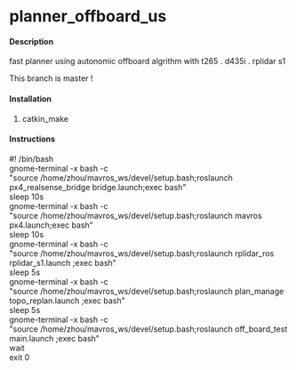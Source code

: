 # planner_offboard_us

#### Description
fast planner using autonomic offboard algrithm with t265 . d435i . rplidar s1

This branch is master ! 

#### Installation

1.  catkin_make


#### Instructions

#! /bin/bash  
gnome-terminal -x bash -c   
"source /home/zhou/mavros_ws/devel/setup.bash;roslaunch px4_realsense_bridge bridge.launch;exec bash"  
sleep 10s  
gnome-terminal -x bash -c   
"source /home/zhou/mavros_ws/devel/setup.bash;roslaunch mavros px4.launch;exec bash"  
sleep 10s  
gnome-terminal -x bash -c   
"source /home/zhou/mavros_ws/devel/setup.bash;roslaunch rplidar_ros rplidar_s1.launch ;exec bash"  
sleep 5s  
gnome-terminal -x bash -c    
"source /home/zhou/mavros_ws/devel/setup.bash;roslaunch plan_manage topo_replan.launch ;exec bash"  
sleep 5s  
gnome-terminal -x bash -c   
"source /home/zhou/mavros_ws/devel/setup.bash;roslaunch off_board_test main.launch ;exec bash"  
wait  
exit 0  



